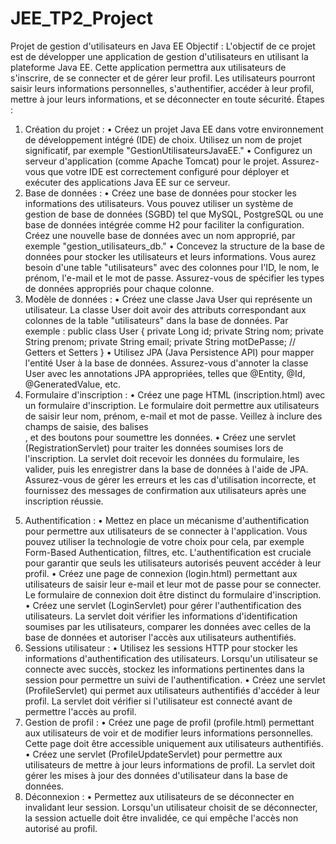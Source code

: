 # JEE_TP2_Project

Projet de gestion d'utilisateurs en Java EE
Objectif : L'objectif de ce projet est de développer une application de gestion d'utilisateurs en utilisant la plateforme Java EE. Cette application permettra aux utilisateurs de s'inscrire, de se connecter et de gérer leur profil. Les utilisateurs pourront saisir leurs informations personnelles, s'authentifier, accéder à leur profil, mettre à jour leurs informations, et se déconnecter en toute sécurité.
Étapes :
1. Création du projet :
• Créez un projet Java EE dans votre environnement de développement intégré (IDE) de choix. Utilisez un nom de projet significatif, par exemple "GestionUtilisateursJavaEE."
• Configurez un serveur d'application (comme Apache Tomcat) pour le projet. Assurez-vous que votre IDE est correctement configuré pour déployer et exécuter des applications Java EE sur ce serveur.
2. Base de données :
• Créez une base de données pour stocker les informations des utilisateurs. Vous pouvez utiliser un système de gestion de base de données (SGBD) tel que MySQL, PostgreSQL ou une base de données intégrée comme H2 pour faciliter la configuration. Créez une nouvelle base de données avec un nom approprié, par exemple "gestion_utilisateurs_db."
• Concevez la structure de la base de données pour stocker les utilisateurs et leurs informations. Vous aurez besoin d'une table "utilisateurs" avec des colonnes pour l'ID, le nom, le prénom, l'e-mail et le mot de passe. Assurez-vous de spécifier les types de données appropriés pour chaque colonne.
3. Modèle de données :
• Créez une classe Java User qui représente un utilisateur. La classe User doit avoir des attributs correspondant aux colonnes de la table "utilisateurs" dans la base de données. Par exemple :
public class User {
private Long id;
private String nom;
private String prenom;
private String email;
private String motDePasse;
// Getters et Setters
}
• Utilisez JPA (Java Persistence API) pour mapper l'entité User à la base de données. Assurez-vous d'annoter la classe User avec les annotations JPA appropriées, telles que @Entity, @Id, @GeneratedValue, etc.
4. Formulaire d'inscription :
• Créez une page HTML (inscription.html) avec un formulaire d'inscription. Le formulaire doit permettre aux utilisateurs de saisir leur nom, prénom, e-mail et mot de passe. Veillez à inclure des champs de saisie, des balises <form>, et des boutons pour soumettre les données.
• Créez une servlet (RegistrationServlet) pour traiter les données soumises lors de l'inscription. La servlet doit recevoir les données du formulaire, les valider, puis les enregistrer dans la base de données à l'aide de JPA. Assurez-vous de gérer les erreurs et les cas d'utilisation incorrecte, et fournissez des messages de confirmation aux utilisateurs après une inscription réussie.
5. Authentification :
• Mettez en place un mécanisme d'authentification pour permettre aux utilisateurs de se connecter à l'application. Vous pouvez utiliser la technologie de votre choix pour cela, par exemple Form-Based Authentication, filtres, etc. L'authentification est cruciale pour garantir que seuls les utilisateurs autorisés peuvent accéder à leur profil.
• Créez une page de connexion (login.html) permettant aux utilisateurs de saisir leur e-mail et leur mot de passe pour se connecter. Le formulaire de connexion doit être distinct du formulaire d'inscription.
• Créez une servlet (LoginServlet) pour gérer l'authentification des utilisateurs. La servlet doit vérifier les informations d'identification soumises par les utilisateurs, comparer les données avec celles de la base de données et autoriser l'accès aux utilisateurs authentifiés.
6. Sessions utilisateur :
• Utilisez les sessions HTTP pour stocker les informations d'authentification des utilisateurs. Lorsqu'un utilisateur se connecte avec succès, stockez les informations pertinentes dans la session pour permettre un suivi de l'authentification.
• Créez une servlet (ProfileServlet) qui permet aux utilisateurs authentifiés d'accéder à leur profil. La servlet doit vérifier si l'utilisateur est connecté avant de permettre l'accès au profil.
7. Gestion de profil :
• Créez une page de profil (profile.html) permettant aux utilisateurs de voir et de modifier leurs informations personnelles. Cette page doit être accessible uniquement aux utilisateurs authentifiés.
• Créez une servlet (ProfileUpdateServlet) pour permettre aux utilisateurs de mettre à jour leurs informations de profil. La servlet doit gérer les mises à jour des données d'utilisateur dans la base de données.
8. Déconnexion :
• Permettez aux utilisateurs de se déconnecter en invalidant leur session. Lorsqu'un utilisateur choisit de se déconnecter, la session actuelle doit être invalidée, ce qui empêche l'accès non autorisé au profil.
